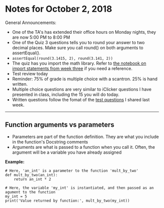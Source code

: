 
# Notes for October 2, 2018

General Announcements:
* One of the TA's has extended their office hours on Monday nights, they are now 5:00 PM to 8:00 PM
* One of the Quiz 3 questions tells you to round your answer to two decimal places. Make sure you call round() on both arguments to assertEqual().
 * ```assertEqual(round(3.1415, 2), round(3.141, 2))```
* The quiz has you import the math library. Refer to [the notebook on import statements from week three](https://github.com/enactdev/CISC_106_F18/blob/master/week_03_sept_11_13/import_statement_-_2018_09_11.ipynb) if you need a reference.
* Test review today
 * Reminder: 75% of grade is multiple choice with a scantron. 25% is hand written.
 * Multiple choice questions are very similar to iClicker questions I have presented in class, including the 15 you will do today.
 * Written questions follow the fomat of the [test questions](https://github.com/enactdev/CISC_106_F18/blob/master/practice_test_1_written.ipynb) I shared last week. 

---

## Function arguments vs parameters
* Parameters are part of the function definition. They are what you include in the function's Docstring comments
* Arguments are what is passed to a function when you call it. Often, the argument will be a variable you have already assigned

**Example:**
```
# Here, 'an_int' is a parameter to the function 'mult_by_two'
def mult_by_two(an_int):
    return an_int * 2

# Here, the variable 'my_int' is instantiated, and then passed as an agument to the function
my_int = 5
print('Value returned by function:', mult_by_two(my_int))
```



